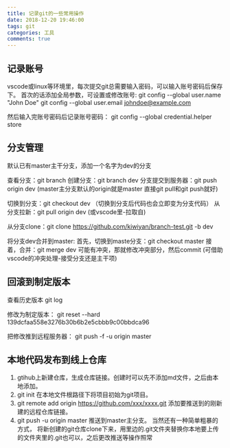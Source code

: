 ```yaml
---
title: 记录git的一些常用操作
date: 2018-12-20 19:46:00
tags: git
categories: 工具
comments: true
---
```



## 记录账号
vscode或linux等环境里，每次提交git总需要输入密码，可以输入账号密码后保存下。
首次的话添加全局参数，可设置或修改账号:
git config --global user.name "John Doe"
git config --global user.email johndoe@example.com

然后输入完账号密码后记录账号密码：
git config --global credential.helper store
<!-- more -->
## 分支管理
默认已有master主干分支，添加一个名字为dev的分支

查看分支：git branch
创建分支：git branch dev
分支提交到服务器：git push origin dev (master主分支默认的origin就是master 直接git pull和git push就好)

切换到分支：git checkout dev  （切换到分支后代码也会立即变为分支代码）
从分支拉新：git pull origin dev (或vscode里-拉取自)

从分支clone：git clone https://github.com/kiwiyan/branch-test.git -b dev

将分支dev合并到master: 
首先，切换到maste分支：git checkout master
接着，合并：git merge dev
可能有冲突，那就修改冲突部分，然后commit (可借助vscode的冲突处理-接受分支还是主干项)

## 回滚到制定版本

查看历史版本
git log 

修改为制定版本：
git reset --hard 139dcfaa558e3276b30b6b2e5cbbb9c00bbdca96  

把修改推到远程服务器：
git push -f -u origin master  

## 本地代码发布到线上仓库
1. gtihub上新建仓库，生成仓库链接。创建时可以先不添加md文件，之后由本地添加。
2. git init 在本地文件根路径下将项目初始为git项目。
3. git remote add origin https://github.com/xxx/xxxx.git  添加要推送到的刚新建的远程仓库链接。
4. git push -u origin master  推送到master主分支。
当然还有一种简单粗暴的方式， 将新创建的git仓库clone下来，用里边的.git文件夹替换你本地要上传的文件夹里的.git也可以，之后更改推送等操作照常


